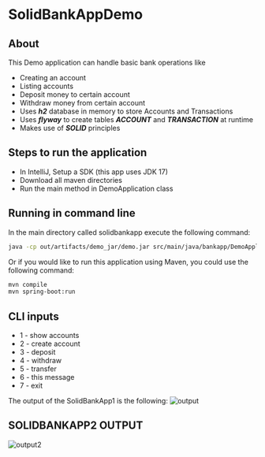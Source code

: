 # SolidBankAppDemo

## About
This Demo application can handle basic bank operations like
- Creating an account
- Listing accounts
- Deposit money to certain account
- Withdraw money from certain account
- Uses ***h2*** database in memory to store Accounts and Transactions
- Uses ***flyway*** to create tables ***ACCOUNT*** and ***TRANSACTION*** at runtime
- Makes use of ***SOLID*** principles


## Steps to run the application
- In IntelliJ, Setup a SDK (this app uses JDK 17)
- Download all maven directories
- Run the main method in DemoApplication class

## Running in command line
In the main directory called solidbankapp execute the following command:
```bash
java -cp out/artifacts/demo_jar/demo.jar src/main/java/bankapp/DemoApplication.java
```
Or if you would like to run this application using Maven, you could use the following command:
```bash
mvn compile
mvn spring-boot:run
```

## CLI inputs
- 1 - show accounts  
- 2 - create account  
- 3 - deposit  
- 4 - withdraw  
- 5 - transfer  
- 6 - this message  
- 7 - exit  

The output of the SolidBankApp1 is the following:
![output](https://i.imgur.com/UQI2hFs.png)

## SOLIDBANKAPP2 OUTPUT
![output2](https://i.imgur.com/X9ePcz5.png)
